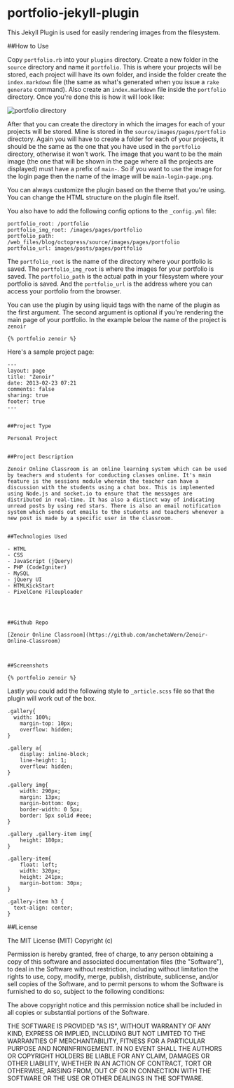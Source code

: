 portfolio-jekyll-plugin
=======================

This Jekyll Plugin is used for easily rendering images 
from the filesystem.


##How to Use

Copy `portfolio.rb` into your `plugins` directory. 
Create a new folder in the `source` directory and name it `portfolio`.
This is where your projects will be stored, each project will have its own folder, and inside the folder 
create the `index.markdown` file (the same as what's generated when you issue a `rake generate` command).
Also create an `index.markdown` file inside the `portfolio` directory. 
Once you're done this is how it will look like:

![portfolio directory](https://dl.dropboxusercontent.com/u/126688107/github/portfolio_dir.PNG)

After that you can create the directory in which the images for each of your projects will be stored.
Mine is stored in the `source/images/pages/portfolio` directory. Again you will have to create a folder
for each of your projects, it should be the same as the one that you have used in the `portfolio` directory, otherwise it won't work.
The image that you want to be the main image (the one that will be shown in the page where all the projects are displayed)
must have a prefix of `main-`. So if you want to use the image for the login page then the name of the image will be `main-login-page.png`.



You can always customize the plugin based on the theme that you're using. You can change the HTML structure on the plugin file itself.

You also have to add the following config options to the `_config.yml` file:

```
portfolio_root: /portfolio
portfolio_img_root: /images/pages/portfolio
portfolio_path: /web_files/blog/octopress/source/images/pages/portfolio
portfolio_url: images/posts/pages/portfolio
```

The `portfolio_root` is the name of the directory where your portfolio is saved. 
The `portfolio_img_root` is where the images for your portfolio is saved. 
The `portfolio_path` is the actual path in your filesystem where your portfolio is saved. And the `portfolio_url` is the address where you can access
your portfolio from the browser.

You can use the plugin by using liquid tags with the name of the plugin
as the first argument. The second argument is optional if you're rendering 
the main page of your portfolio. 
In the example below the name of the project is `zenoir`

```
{% portfolio zenoir %}
```

Here's a sample project page:

```
---
layout: page
title: "Zenoir"
date: 2013-02-23 07:21
comments: false
sharing: true
footer: true
---


##Project Type

Personal Project


##Project Description

Zenoir Online Classroom is an online learning system which can be used by teachers and students for conducting classes online. It's main feature is the sessions module wherein the teacher can have a discussion with the students using a chat box. This is implemented using Node.js and socket.io to ensure that the messages are distributed in real-time. It has also a distinct way of indicating unread posts by using red stars. There is also an email notification system which sends out emails to the students and teachers whenever a new post is made by a specific user in the classroom.


##Technologies Used

- HTML
- CSS
- JavaScript (jQuery)
- PHP (CodeIgniter)
- MySQL
- jQuery UI
- HTMLKickStart 
- PixelCone Fileuploader




##Github Repo

[Zenoir Online Classroom](https://github.com/anchetaWern/Zenoir-Online-Classroom)



##Screenshots

{% portfolio zenoir %}
```

Lastly you could add the following style to `_article.scss` file
so that the plugin will work out of the box.

```
.gallery{
  width: 100%;
	margin-top: 10px;
	overflow: hidden;
}

.gallery a{ 
	display: inline-block;
	line-height: 1;
	overflow: hidden;
}

.gallery img{
	width: 290px;
	margin: 13px;
	margin-bottom: 0px;
	border-width: 0 5px;
	border: 5px solid #eee;
}

.gallery .gallery-item img{
	height: 180px;
}

.gallery-item{
	float: left;
	width: 320px;
	height: 241px;
	margin-bottom: 30px;
}

.gallery-item h3 {
  text-align: center;
}
```

##License

The MIT License (MIT)
Copyright (c) <year> <copyright holders>
 
Permission is hereby granted, free of charge, to any person obtaining a copy of this software and associated documentation files (the "Software"), to deal in the Software without restriction, including without limitation the rights to use, copy, modify, merge, publish, distribute, sublicense, and/or sell copies of the Software, and to permit persons to whom the Software is furnished to do so, subject to the following conditions:
 
The above copyright notice and this permission notice shall be included in all copies or substantial portions of the Software.
 
THE SOFTWARE IS PROVIDED "AS IS", WITHOUT WARRANTY OF ANY KIND, EXPRESS OR IMPLIED, INCLUDING BUT NOT LIMITED TO THE WARRANTIES OF MERCHANTABILITY, FITNESS FOR A PARTICULAR PURPOSE AND NONINFRINGEMENT. IN NO EVENT SHALL THE AUTHORS OR COPYRIGHT HOLDERS BE LIABLE FOR ANY CLAIM, DAMAGES OR OTHER LIABILITY, WHETHER IN AN ACTION OF CONTRACT, TORT OR OTHERWISE, ARISING FROM, OUT OF OR IN CONNECTION WITH THE SOFTWARE OR THE USE OR OTHER DEALINGS IN THE SOFTWARE.
